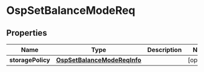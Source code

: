 # OspSetBalanceModeReq

## Properties
Name | Type | Description | Notes
------------ | ------------- | ------------- | -------------
**storagePolicy** | [**OspSetBalanceModeReqInfo**](OspSetBalanceModeReqInfo.md) |  |  [optional]
